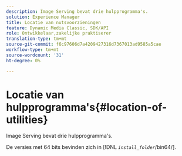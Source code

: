 ```yaml
---
description: Image Serving bevat drie hulpprogramma's.
solution: Experience Manager
title: Locatie van nutsvoorzieningen
feature: Dynamic Media Classic, SDK/API
role: Ontwikkelaar,zakelijke praktiserer
translation-type: tm+mt
source-git-commit: f6c97606d7a4209427316d7367013ad9585a5cae
workflow-type: tm+mt
source-wordcount: '31'
ht-degree: 0%

---
```



# Locatie van hulpprogramma&#39;s{#location-of-utilities}

Image Serving bevat drie hulpprogramma&#39;s.

De versies met 64 bits bevinden zich in [!DNL *`install_folder`*/bin64/].

